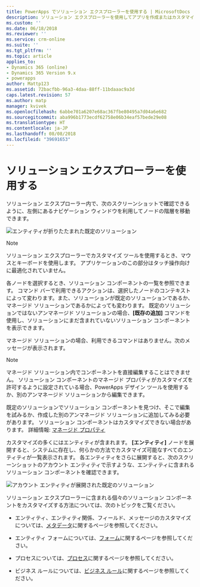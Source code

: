 ```yaml
---
title: PowerApps でソリューション エクスプローラーを使用する | MicrosoftDocs
description: ソリューション エクスプローラーを使用してアプリを作成またはカスタマイズする方法について説明します
ms.custom: ''
ms.date: 06/18/2018
ms.reviewer: ''
ms.service: crm-online
ms.suite: ''
ms.tgt_pltfrm: ''
ms.topic: article
applies_to:
- Dynamics 365 (online)
- Dynamics 365 Version 9.x
- powerapps
author: Mattp123
ms.assetid: 72bacfbb-96a3-4daa-88ff-11bdaaac9a3d
caps.latest.revision: 57
ms.author: matp
manager: kvivek
ms.openlocfilehash: 6abbe701a6207e68ac367fbe80495a7d04a6e682
ms.sourcegitcommit: aba996b1773ecdf62758e06b34eaf57bede29e08
ms.translationtype: HT
ms.contentlocale: ja-JP
ms.lasthandoff: 08/08/2018
ms.locfileid: "39691653"
---
```

# <a name="use-the-solution-explorer"></a>ソリューション エクスプローラーを使用する

 ソリューション エクスプローラー内で、次のスクリーンショットで確認できるように、左側にあるナビゲーション ウィンドウを利用してノードの階層を移動できます。  
  
 ![エンティティが折りたたまれた既定のソリューション](media/crm-itpro-cust-defaultsolutionentitiescollapsed.PNG "エンティティが折りたたまれた既定のソリューション")  
  
> [!NOTE]
>  ソリューション エクスプローラーでカスタマイズ ツールを使用するとき、マウスとキーボードを使用します。 アプリケーションのこの部分はタッチ操作向けに最適化されていません。  
  
 各ノードを選択するとき、ソリューション コンポーネントの一覧を参照できます。 コマンド バーで利用できるアクションは、選択したノードのコンテキストによって変わります。また、ソリューションが既定のソリューションであるか、マネージド ソリューションであるかによっても変わります。 既定のソリューションではないアンマネージド ソリューションの場合、**[既存の追加]** コマンドを使用し、ソリューションにまだ含まれていないソリューション コンポーネントを表示できます。  
  
マネージド ソリューションの場合、利用できるコマンドはありません。次のメッセージが表示されます。  

> [!NOTE]
> マネージド ソリューション内でコンポーネントを直接編集することはできません。 ソリューション コンポーネントのマネージド プロパティがカスタマイズを許可するように設定されている場合、PowerApps デザイン ツールを使用するか、別のアンマネージド ソリューションから編集できます。    
  
 既定のソリューションでソリューション コンポーネントを見つけ、そこで編集を試みるか、作成した別のアンマネージド ソリューションに追加してみる必要があります。 ソリューション コンポーネントはカスタマイズできない場合があります。 詳細情報: [マネージド プロパティ](solutions-overview.md#managed-properties)
  
 カスタマイズの多くにはエンティティが含まれます。 **[エンティティ]** ノードを展開すると、システムに存在し、何らかの方法でカスタマイズ可能なすべてのエンティティが一覧表示されます。 各エンティティをさらに展開すると、次のスクリーンショットのアカウント エンティティで示すような、エンティティに含まれるソリューション コンポーネントを確認できます。  
  
 ![アカウント エンティティが展開された既定のソリューション](media/crm-itpro-cust-defaultsolution.PNG "アカウント エンティティが展開された既定のソリューション")  
  
 ソリューション エクスプローラーに含まれる個々のソリューション コンポーネントをカスタマイズする方法については、次のトピックをご覧ください。  
  
-   エンティティ、エンティティ関係、フィールド、メッセージのカスタマイズについては、[メタデータ](create-edit-metadata.md)に関するページを参照してください。  
  
-   エンティティ フォームについては、[フォーム](../model-driven-apps/create-design-forms.md)に関するページを参照してください。  
  
-   プロセスについては、[プロセス](../model-driven-apps/guide-staff-through-common-tasks-processes.md)に関するページを参照してください。  
  
-   ビジネス ルールについては、[ビジネス ルール](../model-driven-apps/create-business-rules-recommendations-apply-logic-form.md)に関するページを参照してください。  
